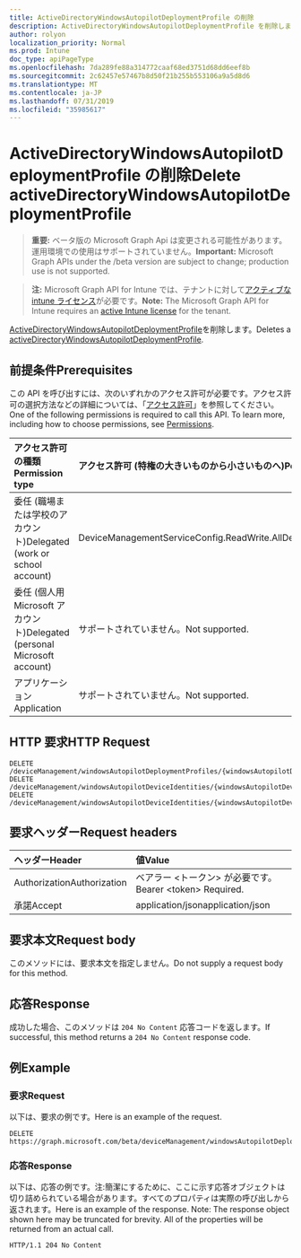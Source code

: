 ```yaml
---
title: ActiveDirectoryWindowsAutopilotDeploymentProfile の削除
description: ActiveDirectoryWindowsAutopilotDeploymentProfile を削除します。
author: rolyon
localization_priority: Normal
ms.prod: Intune
doc_type: apiPageType
ms.openlocfilehash: 7da289fe88a314772caaf68ed3751d68dd6eef8b
ms.sourcegitcommit: 2c62457e57467b8d50f21b255b553106a9a5d8d6
ms.translationtype: MT
ms.contentlocale: ja-JP
ms.lasthandoff: 07/31/2019
ms.locfileid: "35985617"
---
```

# <a name="delete-activedirectorywindowsautopilotdeploymentprofile"></a><span data-ttu-id="d7306-103">ActiveDirectoryWindowsAutopilotDeploymentProfile の削除</span><span class="sxs-lookup"><span data-stu-id="d7306-103">Delete activeDirectoryWindowsAutopilotDeploymentProfile</span></span>

> <span data-ttu-id="d7306-104">**重要:** ベータ版の Microsoft Graph Api は変更される可能性があります。運用環境での使用はサポートされていません。</span><span class="sxs-lookup"><span data-stu-id="d7306-104">**Important:** Microsoft Graph APIs under the /beta version are subject to change; production use is not supported.</span></span>

> <span data-ttu-id="d7306-105">**注:** Microsoft Graph API for Intune では、テナントに対して[アクティブな intune ライセンス](https://go.microsoft.com/fwlink/?linkid=839381)が必要です。</span><span class="sxs-lookup"><span data-stu-id="d7306-105">**Note:** The Microsoft Graph API for Intune requires an [active Intune license](https://go.microsoft.com/fwlink/?linkid=839381) for the tenant.</span></span>

<span data-ttu-id="d7306-106">[ActiveDirectoryWindowsAutopilotDeploymentProfile](../resources/intune-enrollment-activedirectorywindowsautopilotdeploymentprofile.md)を削除します。</span><span class="sxs-lookup"><span data-stu-id="d7306-106">Deletes a [activeDirectoryWindowsAutopilotDeploymentProfile](../resources/intune-enrollment-activedirectorywindowsautopilotdeploymentprofile.md).</span></span>

## <a name="prerequisites"></a><span data-ttu-id="d7306-107">前提条件</span><span class="sxs-lookup"><span data-stu-id="d7306-107">Prerequisites</span></span>
<span data-ttu-id="d7306-p101">この API を呼び出すには、次のいずれかのアクセス許可が必要です。アクセス許可の選択方法などの詳細については、「[アクセス許可](/graph/permissions-reference)」を参照してください。</span><span class="sxs-lookup"><span data-stu-id="d7306-p101">One of the following permissions is required to call this API. To learn more, including how to choose permissions, see [Permissions](/graph/permissions-reference).</span></span>

|<span data-ttu-id="d7306-110">アクセス許可の種類</span><span class="sxs-lookup"><span data-stu-id="d7306-110">Permission type</span></span>|<span data-ttu-id="d7306-111">アクセス許可 (特権の大きいものから小さいものへ)</span><span class="sxs-lookup"><span data-stu-id="d7306-111">Permissions (from most to least privileged)</span></span>|
|:---|:---|
|<span data-ttu-id="d7306-112">委任 (職場または学校のアカウント)</span><span class="sxs-lookup"><span data-stu-id="d7306-112">Delegated (work or school account)</span></span>|<span data-ttu-id="d7306-113">DeviceManagementServiceConfig.ReadWrite.All</span><span class="sxs-lookup"><span data-stu-id="d7306-113">DeviceManagementServiceConfig.ReadWrite.All</span></span>|
|<span data-ttu-id="d7306-114">委任 (個人用 Microsoft アカウント)</span><span class="sxs-lookup"><span data-stu-id="d7306-114">Delegated (personal Microsoft account)</span></span>|<span data-ttu-id="d7306-115">サポートされていません。</span><span class="sxs-lookup"><span data-stu-id="d7306-115">Not supported.</span></span>|
|<span data-ttu-id="d7306-116">アプリケーション</span><span class="sxs-lookup"><span data-stu-id="d7306-116">Application</span></span>|<span data-ttu-id="d7306-117">サポートされていません。</span><span class="sxs-lookup"><span data-stu-id="d7306-117">Not supported.</span></span>|

## <a name="http-request"></a><span data-ttu-id="d7306-118">HTTP 要求</span><span class="sxs-lookup"><span data-stu-id="d7306-118">HTTP Request</span></span>
<!-- {
  "blockType": "ignored"
}
-->
``` http
DELETE /deviceManagement/windowsAutopilotDeploymentProfiles/{windowsAutopilotDeploymentProfileId}
DELETE /deviceManagement/windowsAutopilotDeviceIdentities/{windowsAutopilotDeviceIdentityId}/deploymentProfile
DELETE /deviceManagement/windowsAutopilotDeviceIdentities/{windowsAutopilotDeviceIdentityId}/intendedDeploymentProfile
```

## <a name="request-headers"></a><span data-ttu-id="d7306-119">要求ヘッダー</span><span class="sxs-lookup"><span data-stu-id="d7306-119">Request headers</span></span>
|<span data-ttu-id="d7306-120">ヘッダー</span><span class="sxs-lookup"><span data-stu-id="d7306-120">Header</span></span>|<span data-ttu-id="d7306-121">値</span><span class="sxs-lookup"><span data-stu-id="d7306-121">Value</span></span>|
|:---|:---|
|<span data-ttu-id="d7306-122">Authorization</span><span class="sxs-lookup"><span data-stu-id="d7306-122">Authorization</span></span>|<span data-ttu-id="d7306-123">ベアラー &lt;トークン&gt; が必要です。</span><span class="sxs-lookup"><span data-stu-id="d7306-123">Bearer &lt;token&gt; Required.</span></span>|
|<span data-ttu-id="d7306-124">承諾</span><span class="sxs-lookup"><span data-stu-id="d7306-124">Accept</span></span>|<span data-ttu-id="d7306-125">application/json</span><span class="sxs-lookup"><span data-stu-id="d7306-125">application/json</span></span>|

## <a name="request-body"></a><span data-ttu-id="d7306-126">要求本文</span><span class="sxs-lookup"><span data-stu-id="d7306-126">Request body</span></span>
<span data-ttu-id="d7306-127">このメソッドには、要求本文を指定しません。</span><span class="sxs-lookup"><span data-stu-id="d7306-127">Do not supply a request body for this method.</span></span>

## <a name="response"></a><span data-ttu-id="d7306-128">応答</span><span class="sxs-lookup"><span data-stu-id="d7306-128">Response</span></span>
<span data-ttu-id="d7306-129">成功した場合、このメソッドは `204 No Content` 応答コードを返します。</span><span class="sxs-lookup"><span data-stu-id="d7306-129">If successful, this method returns a `204 No Content` response code.</span></span>

## <a name="example"></a><span data-ttu-id="d7306-130">例</span><span class="sxs-lookup"><span data-stu-id="d7306-130">Example</span></span>

### <a name="request"></a><span data-ttu-id="d7306-131">要求</span><span class="sxs-lookup"><span data-stu-id="d7306-131">Request</span></span>
<span data-ttu-id="d7306-132">以下は、要求の例です。</span><span class="sxs-lookup"><span data-stu-id="d7306-132">Here is an example of the request.</span></span>
``` http
DELETE https://graph.microsoft.com/beta/deviceManagement/windowsAutopilotDeploymentProfiles/{windowsAutopilotDeploymentProfileId}
```

### <a name="response"></a><span data-ttu-id="d7306-133">応答</span><span class="sxs-lookup"><span data-stu-id="d7306-133">Response</span></span>
<span data-ttu-id="d7306-p102">以下は、応答の例です。注:簡潔にするために、ここに示す応答オブジェクトは切り詰められている場合があります。すべてのプロパティは実際の呼び出しから返されます。</span><span class="sxs-lookup"><span data-stu-id="d7306-p102">Here is an example of the response. Note: The response object shown here may be truncated for brevity. All of the properties will be returned from an actual call.</span></span>
``` http
HTTP/1.1 204 No Content
```





